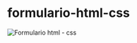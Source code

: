 # formulario-html-css
![Formulario html - css](https://github.com/Adler-Guii/formulario-html-css/assets/164437805/82293c00-5fc0-4408-9a63-9ba3154cec2b)
